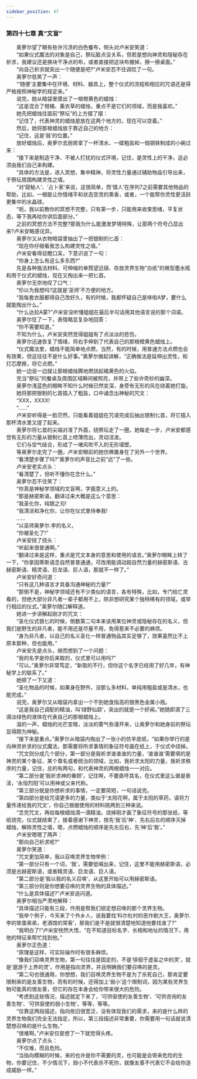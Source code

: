 ```yaml
---
sidebar_position: 47
---
```

### 第四十七章 真“文盲”  


　　奥萝尔望了眼有些许污渍的白色餐布，侧头对卢米安笑道：  
　　“如果仪式魔法的对象是自己，祭坛脏点没关系，但若是想向神灵和隐秘存在祈求，我建议还是换块干净点的布，或者直接把这块布撤掉，擦一擦桌面。”  
　　“向自己祈求就突出一个随便是吧?”卢米安忍不住调侃了一句。  
　　奥萝尔低笑了一声：  
　　“‘随便’主要集中在环境、材料、器具上，整个仪式的流程和相应的咒语还是得严格按照神秘学的规定来。”  
　　说完，她从暗袋里摸出了一根橙黄色的蜡烛：  
　　“这是混合了柑橘、薰衣草的蜡烛，重点不是它们的领域，而是我喜欢。”  
　　她先把蜡烛往面前“祭坛”的上方摆了摆：  
　　“记住了，代表神灵的蜡烛是放在这两个地方的，现在可以空着。”  
　　然后，她将那根蜡烛放于靠近自己的地方：  
　　“记住，这是‘我’的位置。”  
　　放好蜡烛后，奥萝尔去厨房拿了一杯清水、一碟粗盐和一個钢铁制成的小碗过来：  
　　“接下来是制造干净、不被人打扰的仪式环境，记住，是灵性上的干净，这必须由我们自己来构建。  
　　“具体的方法是，进入冥想，集中精神，将灵性力量通过辅助物品引导出来，于祭坛周围构建灵性之墙。  
　　“对‘窥秘人’、‘占卜家’来说，这很简单，而‘猎人’在序列7之前需要其他物品的帮助，比如，一根能让你情绪平和状态空灵的熏香，或者，一个能帮你灵性更活跃更集中的水晶球。  
　　“呃，我以前教你的冥想不完整，只有第一步，只能用来收束思绪，平复状态，等下我再给你讲后面部分。”  
　　之前的冥想方法不完整?那我为什么能激发梦境特殊，让那两个符号凸显出来?卢米安略感诧异。  
　　奥萝尔又从衣物暗袋里抽出了一把银制的匕首：  
　　“现在你仔细看我怎么构建灵性之墙。”  
　　卢米安看得目瞪口呆，下意识说了一句：  
　　“你身上怎么有这么多东西?”  
　　先是各种施法材料、可伸缩的单筒望远镜、存放灵界生物“白纸”的微型墨水瓶和用于仪式的蜡烛，现在又掏出来一把匕首。  
　　奥萝尔无奈地叹了口气：  
　　“伱以为我想吗?这就是‘巫师’不方便的地方。  
　　“我每套衣服都得自己改好久，有的时候，我都怀疑自己是哆啦A梦，要什么就能掏出什么。”  
　　“什么达拉A蒙?”卢米安没听懂姐姐在最后半句话用其他语言说的那个词语。  
　　奥萝尔怔了一下，表情略显复杂地回答：  
　　“你不需要知道。”  
　　不知为什么，卢米安突然觉得姐姐有了点淡淡的悲伤。  
　　奥萝尔迅速恢复了情绪，将右手伸到了代表自己的那根橙黄色蜡烛上。  
　　“仪式魔法里，蜡烛不能简单地点燃，当然，有的时候，用普通方法点燃也会有效果，但这往往不是什么好事。”奥萝尔做起讲解，“正确做法是延伸出灵性，和灯芯摩擦，将它点燃。”  
　　她一边说一边就让那根蜡烛腾地燃烧起橘黄色的火焰。  
　　充当“祭坛”的餐桌及周围区域瞬间被照亮，并带上了些许奇妙的幽深。  
　　奥萝尔浅蓝色的眼眸不知什么时候已然变深，身旁有无形的风在绕着她打旋。  
　　她将那把银制的匕首插入了粗盐，口中诵念出神秘的咒文：  
　　“XXX，XXXX!  
　　“……”  
　　卢米安听得是一脸茫然，只能看着姐姐在咒语完成后抽出银制匕首，将它插入那杯清水里又提了起来。  
　　奥萝尔将匕首的尖端对准了外面，绕祭坛走了一圈，她每走一步，卢米安都感觉有无形的力量从银制匕首上喷薄而出，灵动活泼。  
　　它们与空气结合，形成了一堵风吹不入的无形墙壁。  
　　等奥萝尔走完了一圈，卢米安眼前的她仿佛置身在了另外一个世界。  
　　“看清楚步骤了吗?”奥萝尔的声音比之前“远”了一些。  
　　卢米安老实点头：  
　　“看清楚了，但听不懂你在念什么。”  
　　奥萝尔忍不住笑了：  
　　“你真是神秘学领域的文盲啊，字面意义上的。  
　　“那是赫密斯语，翻译过来大概是这么个意思：  
　　“我圣化你，纯银之刃!  
　　“我清洁和净化你，让你在仪式里侍奉我!  
　　……  
　　“以巫师奥萝尔.李的名义，  
　　“你被圣化了!”  
　　卢米安挠了挠头：  
　　“听起来很普通啊。”  
　　“翻译过来是这样，重点是咒文本身的意思和使用的语言。”奥萝尔眼眸上转了一下，“你拿因蒂斯语念自然普普通通，可改用能调动超自然力量的赫密斯语、古赫密斯语、精灵语、巨龙语、巨人语，那就不一样了。”  
　　卢米安好奇问道：  
　　“只有这几种语言才具备沟通神秘的力量?”  
　　“那倒不是，神秘学领域还有不少类似的语言，各有特殊，比如，专门给亡灵看的，但绝大部分非凡者一辈子都用不上，除非想研究某个独特稀有的领域，或举行相应的仪式。”奥萝尔随口解释道。  
　　她进一步讲解起刚才的咒文：  
　　“圣化仪式银匕的时候，倒数第二句本来该用某位神灵或隐秘存在的名义，但我们是野生的非凡者，能不用还是尽量不用，免得惹来不必要的麻烦。  
　　“身为非凡者，以自己的名义圣化一样普通物品其实足够了，效果虽然比不上原本那种，但也能用。”  
　　卢米安先是点头，继而想到了一个问题：  
　　“我的名字是你后来取的，仪式里可以用吗?”  
　　“可以。”奥萝尔非常笃定，“新取的不行，但你这个名字已经用了好几年，有神秘学上的联系了。”  
　　她顿了一下又道：  
　　“圣化物品的时候，如果身在野外，没那么多材料，单纯用粗盐或是清水，也能完成。”  
　　说完，奥萝尔又从暗袋内拿出一个不到她食指高的银黑色金属小瓶。  
　　“这是我自己调配的精油，叫‘绿野仙踪’，突出的就是一个好闻。”她随即滴了三滴淡绿色的液体在代表自己的那根蜡烛上。  
　　滋的一声，蜡烛的光芒变暗，淡淡的雾气弥漫开来，让奥萝尔和她身前的祭坛显得颇为神秘。  
　　“接下来是重点。”奥萝尔从暗袋内掏出了一张小的仿羊皮纸，“如果你举行的是向神灵祈求的仪式魔法，那需要将所求事情的象征符号画在纸上，于仪式中烧掉。  
　　“咒文则分成几个部分，第一部分是我祈求谁谁谁的力量，‘谁谁谁’需要填的是神灵的某个象征、某个尊名或者统治的领域，比如，我祈求太阳的力量，我祈求秩序的力量，记住，总的有两句，和代表神灵的两根蜡烛一一对应。  
　　“第二部分是‘我祈求神的眷顾’，记住啊，不要直呼其名，在仪式里这么做是亵渎，‘永恒烈阳’可以用神或父来代称。  
　　“第三部分就是你想祈求的事情，一定要简短，一句话说完。  
　　“第四部分是给咒语更多的力量，类似于‘太阳花啊，属于太阳的草药，请将力量传递给我的咒文’，你自己根据使用的材料挑两到三种来说。  
　　“念完咒文，再给每根蜡烛滴一滴精油，烧掉刚才画了象征符号的那张纸，等纸烧完，仪式就结束了，接着感谢下神灵，按先‘我’后‘神’、先右后左的顺序灭掉蜡烛，解除灵性之墙，嗯，点燃蜡烛的顺序是先左后右，先‘神’后‘我’。”  
　　卢米安嗯嗯了两声：  
　　“那向自己祈求呢?”  
　　奥萝尔笑道：  
　　“咒文更加简单，我以召唤灵界生物举例：  
　　“第一部分只有一个词，‘我’，需要低喊出来，记住，这里不能用赫密斯语，必须是古赫密斯语，或者精灵语、巨龙语、巨人语。  
　　“第二部分是‘我以我的名义召唤’，从这里开始可以用赫密斯语。  
　　“第三部分则是你想要召唤的灵界生物的具体描述。”  
　　“什么是具体描述?”卢米安追问道。  
　　奥萝尔相当严肃地解释：  
　　“具体描述只能有三段，作用是帮我们锁定想召唤的那个灵界生物。  
　　“我举个例子，今天来了个外乡人，说我要找‘科尔杜村的恶作剧大王，奥萝尔.李的笨蛋弟弟，老酒馆的常客’，那我们是不是就很清楚地知道他要找谁了?”  
　　“我明白了!”卢米安恍然大悟，“在不知道目标名字、长相和地址的情况下，用他的特征来帮忙找到他。”  
　　奥萝尔正色道：  
　　“原理是这样，可实际操作时有很多麻烦。  
　　“像我们召唤灵界生物，第一句往往是固定的，不是‘徘徊于虚妄之中的灵’，就是‘遨游于上界的灵’，作用是指向灵界，并且明确我们要召唤的是灵。  
　　“第二句也很通用，你想想，我们召唤灵界生物不是为了杀死自己，那肯定要限制来的是友善生物，而有的时候，还得加上‘弱小’这个限制词，因为某些灵界生物可能真的很友善，但它的存在本身会给你带来很大的危险。  
　　“考虑到这些情况，描述就定下来了，‘可供驱使的友善生物’、‘可供咨询的友善生物’、‘可供驱使的弱小生物’，等等，等等。  
　　“仅靠这两段描述，指向依旧很宽泛，没有体现我们的需求，来的是什么样的灵界生物我们完全无法指定，所以，第三段描述非常重要，你需要用一句话就说清楚想召唤的是什么生物。”  
　　“很难啊。”卢米安仅是想了一下就觉得头疼。  
　　奥萝尔点了点头：  
　　“不仅难，而且危险。  
　　“当指向模糊的时候，来的也许是你不需要的灵，也可能是会带来危险的生物，你要记住，不少情况下，弱小不代表杀不死你，就像友善不代表它不会给你造成威胁一样。”  
